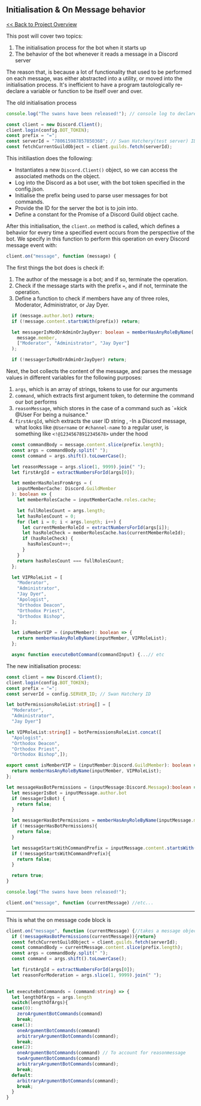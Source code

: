 ## Initialisation & On Message behavior

[<< Back to Project Overview](defenderProject.md)

This post will cover two topics:
1. The initialisation process for the bot when it starts up
2. The behavior of the bot whenever it reads a message in a Discord server

The reason that, is because a lot of functionality that used to be performed on each message, was either abstracted into a utility, or moved into the initialisation process. It's inefficient to have a program tautologically re-declare a variable or function to be itself over and over.

The old initialisation process

```typescript
console.log("The swans have been released!"); // console log to declare the bot has been initialised

const client = new Discord.Client();
client.login(config.BOT_TOKEN);
const prefix = "=";
const serverId = "780615987857850368"; // Swan Hatchery(test server) ID
const fetchCurrentGuildObject = client.guilds.fetch(serverId);
```

This initiliastion does the following:
- Instantiates a new `Discord.Client()` object, so we can access the associated methods on the object.
- Log into the Discord as a bot user, with the bot token specified in the config.json.
- Initialise the prefix being used to parse user messages for bot commands.
- Provide the ID for the server the bot is to join into.
- Define a constant for the Promise of a Discord Guild object cache.

After this initialisation, the `client.on` method is called, which defines a behavior for every time a specified event occurs from the perspective of the bot. We specify in this function to perform this operation on every Discord message event with:

```typescript
client.on("message", function (message) {
```

The first things the bot does is check if:
1. The author of the message is a bot; and if so, terminate the operation.
2. Check if the message starts with the prefix `=`, and if not, terminate the operation.
3. Define a function to check if members have any of three roles, Moderator, Administrator, or Jay Dyer.

```typescript
  if (message.author.bot) return;
  if (!message.content.startsWith(prefix)) return;

  let messagerIsModOrAdminOrJayDyer: boolean = memberHasAnyRoleByName(
    message.member,
    ["Moderator", "Administrator", "Jay Dyer"]
  );

  if (!messagerIsModOrAdminOrJayDyer) return;
  ```

Next, the bot collects the content of the message, and  parses the message values in different variables for the following purposes:
1. `args`, which is an array of strings, tokens to use for our arguments
2. `command`, which extracts first argument token, to determine the command our bot performs
3. `reasonMessage`, which stores in the case of a command such as `=kick @User For being a nuisance."
4. `firstArgId`, which extracts the user ID string , 
  -In a Discord message, what looks like `@Username` or `#channel-name` to a regular user, is something like `<!@12345678912345678>` under the hood

```typescript
  const commandBody = message.content.slice(prefix.length);
  const args = commandBody.split(" ");
  const command = args.shift().toLowerCase();

  let reasonMessage = args.slice(1, 9999).join(" ");
  let firstArgId = extractNumbersForId(args[0]);
```


```typescript
  let memberHasRolesFromArgs = (
    inputMemberCache: Discord.GuildMember
  ): boolean => {
    let memberRolesCache = inputMemberCache.roles.cache;

    let fullRolesCount = args.length;
    let hasRolesCount = 0;
    for (let i = 0; i < args.length; i++) {
      let currentMemberRoleId = extractNumbersForId(args[i]);
      let hasRoleCheck = memberRolesCache.has(currentMemberRoleId);
      if (hasRoleCheck) {
        hasRolesCount++;
      }
    }
    return hasRolesCount === fullRolesCount;
  };

  let VIPRoleList = [
    "Moderator",
    "Administrator",
    "Jay Dyer",
    "Apologist",
    "Orthodox Deacon",
    "Orthodox Priest",
    "Orthodox Bishop",
  ];

  let isMemberVIP = (inputMember): boolean => {
    return memberHasAnyRoleByName(inputMember, VIPRoleList);
  };

  async function executeBotCommand(commandInput) {...// etc
```

The new initialisation process:

```typescript
const client = new Discord.Client();
client.login(config.BOT_TOKEN);
const prefix = "=";
const serverId = config.SERVER_ID; // Swan Hatchery ID

let botPermissionsRoleList:string[] = [
  "Moderator", 
  "Administrator", 
  "Jay Dyer"]

let VIPRoleList:string[] = botPermissionsRoleList.concat([
  "Apologist",
  "Orthodox Deacon",
  "Orthodox Priest",
  "Orthodox Bishop",]);

export const isMemberVIP = (inputMember:Discord.GuildMember): boolean => {
  return memberHasAnyRoleByName(inputMember, VIPRoleList);
};

let messageHasBotPermissions = (inputMessage:Discord.Message):boolean => {
  let messagerIsBot = inputMessage.author.bot 
  if (messagerIsBot) {
    return false;
  }

  let messagerHasBotPermissions = memberHasAnyRoleByName(inputMessage.member,botPermissionsRoleList)
  if (!messagerHasBotPermissions){
    return false;
  }

  let messageStartsWithCommandPrefix = inputMessage.content.startsWith(prefix)
  if (!messageStartsWithCommandPrefix){
    return false;
  }

  return true;
}

console.log("The swans have been released!");

client.on("message", function (currentMessage) //etc...
```


---

This is what the on message code block is

```typescript
client.on("message", function (currentMessage) {//takes a message object as input
  if (!messageHasBotPermissions(currentMessage)){return}
  const fetchCurrentGuildObject = client.guilds.fetch(serverId);
  const commandBody = currentMessage.content.slice(prefix.length);
  const args = commandBody.split(" ");
  const command = args.shift().toLowerCase();

  let firstArgId = extractNumbersForId(args[0]);
  let reasonForModeration = args.slice(1, 9999).join(" ");
  

let executeBotCommands = (command:string) => {
  let lengthOfArgs = args.length
  switch(lengthOfArgs){
  case(0):
    zeroArgumentBotCommands(command)
    break;
  case(1):
    oneArgumentBotCommands(command)
    arbitraryArgumentBotCommands(command);
    break;
  case(2): 
    oneArgumentBotCommands(command) // To account for reasonmessage
    twoArgumentBotCommands(command)
    arbitraryArgumentBotCommands(command);
    break;
  default:
    arbitraryArgumentBotCommands(command);
    break;
  }
}
```

